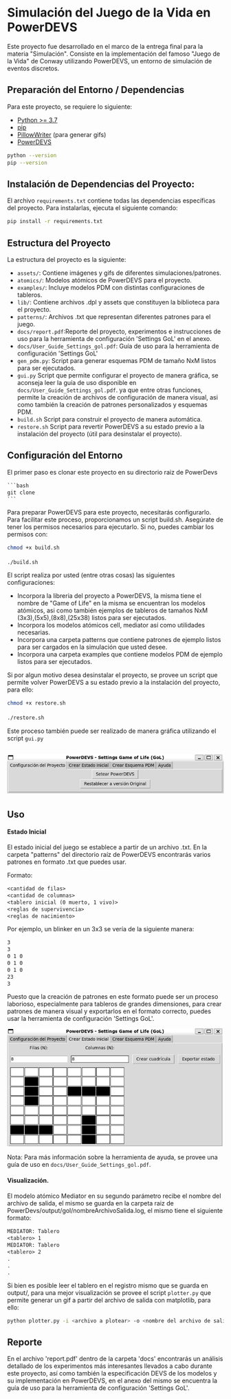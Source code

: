 # Simulación del Juego de la Vida en PowerDEVS

Este proyecto fue desarrollado en el marco de la entrega final para la materia "Simulación". Consiste en la implementación del famoso "Juego de la Vida" de Conway utilizando PowerDEVS, un entorno de simulación de eventos discretos. 


## Preparación del Entorno / Dependencias

Para este proyecto, se requiere lo siguiente:

- [Python >= 3.7](https://www.python.org/downloads/)
- [pip](https://pip.pypa.io/en/stable/installation/)
- [PillowWriter](https://pypi.org/project/PillowWriter/) (para generar gifs)
- [PowerDEVS](https://sourceforge.net/projects/powerdevs/)
```bash
python --version
pip --version
```

## Instalación de Dependencias del Proyecto:

El archivo `requirements.txt` contiene todas las dependencias específicas del proyecto. Para instalarlas, ejecuta el siguiente comando:

```bash
pip install -r requirements.txt
```

## Estructura del Proyecto

La estructura del proyecto es la siguiente:

- `assets/`: Contiene imágenes y gifs de diferentes simulaciones/patrones.
- `atomics/`: Modelos atómicos de PowerDEVS para el proyecto.
- `examples/`: Incluye modelos PDM con distintas configuraciones de tableros.
- `lib/`: Contiene archivos .dpl y assets que constituyen la biblioteca para el proyecto.
- `patterns/`: Archivos .txt que representan diferentes patrones para el juego.
- `docs/report.pdf`:Reporte del proyecto, experimentos e instrucciones de uso para la herramienta de configuración 'Settings GoL' en el anexo.
- `docs/User_Guide_Settings_gol.pdf`: Guía de uso para la herramienta de configuración 'Settings GoL'
- `gen_pdm.py`: Script para generar esquemas PDM de tamaño NxM listos para ser ejecutados.
- `gui.py` Script que permite configurar el proyecto de manera gráfica, se aconseja leer la guía de uso disponible en `docs/User_Guide_Settings_gol.pdf`. ya que entre otras funciones, permite la creación de archivos de configuración de manera visual, asi como también la creación de patrones personalizados y esquemas PDM.
- `build.sh` Script para construir el proyecto de manera automática.
- `restore.sh` Script para revertir PowerDEVS a su estado previo a la instalación del proyecto (útil para desinstalar el proyecto).



## Configuración del Entorno

El primer paso es clonar este proyecto en su directorio raiz de PowerDevs 
    
    ```bash
    git clone
    ```

Para preparar PowerDEVS para este proyecto, necesitarás configurarlo. Para facilitar este proceso, proporcionamos un script build.sh. Asegúrate de tener los permisos necesarios para ejecutarlo. Si no, puedes cambiar los permisos con:
```bash
chmod +x build.sh

./build.sh
```
El script realiza por usted (entre otras cosas) las siguientes configuraciones:
- Incorpora la libreria del proyecto a PowerDEVS, la misma tiene el nombre de "Game of Life" en la misma se encuentran los modelos atómicos, asi como también ejemplos de tableros de tamaños NxM (3x3),(5x5),(8x8),(25x38) listos para ser ejecutados.
- Incorpora los modelos atómicos cell, mediator así como utilidades necesarias.
- Incorpora una carpeta patterns que contiene patrones de ejemplo listos para ser cargados en la simulación que usted desee.
- Incorpora una carpeta examples que contiene modelos PDM de ejemplo listos para ser ejecutados.

Si por algun motivo desea desinstalar el proyecto, se provee un script que permite volver PowerDEVS a su estado previo a la instalación del proyecto, para ello:

```bash
chmod +x restore.sh

./restore.sh
```
Este proceso también puede ser realizado de manera gráfica utilizando el script `gui.py`

![nombre_alternativo](report/readme_imgs/build.png)
---


## Uso 

#### Estado Inicial
El estado inicial del juego se establece a partir de un archivo .txt. En la carpeta "patterns" del directorio raíz de PowerDEVS encontrarás varios patrones en formato .txt que puedes usar.

Formato:
```
<cantidad de filas>
<cantidad de columnas>
<tablero inicial (0 muerto, 1 vivo)>
<reglas de supervivencia>
<reglas de nacimiento>
```

Por ejemplo, un blinker en un 3x3 se vería de la siguiente manera:

```
3
3
0 1 0
0 1 0
0 1 0
23
3
```

Puesto que la creación de patrones en este formato puede ser un proceso laborioso, especialmente para tableros de grandes dimensiones, para crear patrones de manera visual y exportarlos en el formato correcto, puedes usar la herramienta de configuración 'Settings GoL'.

![settings gol pestaña creación de estado](report/readme_imgs/create_state.png)

Nota: Para más información sobre la herramienta de ayuda, se provee una guía de uso en `docs/User_Guide_Settings_gol.pdf`.

#### Visualización.

El modelo atómico Mediator en su segundo parámetro recibe el nombre del archivo de salida, el mismo se guarda en la carpeta raiz de PowerDevs/output/gol/nombreArchivoSalida.log, el mismo tiene el siguiente formato:

```
MEDIATOR: Tablero
<tablero> 1
MEDIATOR: Tablero
<tablero> 2
.
.
.
```

Si bien es posible leer el tablero en el registro mismo que se guarda en output/,  para una mejor visualización se provee el script `plotter.py` que permite generar un gif a partir del archivo de salida con matplotlib, para ello:

```bash
python plotter.py -i <archivo a plotear> -o <nombre del archivo de salida>
```


## Reporte

En el archivo 'report.pdf' dentro de la carpeta 'docs' encontrarás un análisis detallado de los experimentos más interesantes llevados a cabo durante este proyecto, así como también la especificación DEVS de los modelos y su implementación en PowerDEVS, en el anexo del mismo se encuentra la guía de uso para la herramienta de configuración 'Settings GoL'.


